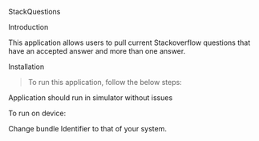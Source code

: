 StackQuestions

Introduction

This application allows users to pull current Stackoverflow questions that have an accepted answer and more than one answer.

Installation
> To run this application, follow the below steps:

Application should run in simulator without issues

To run on device:

Change bundle Identifier to that of your system.

